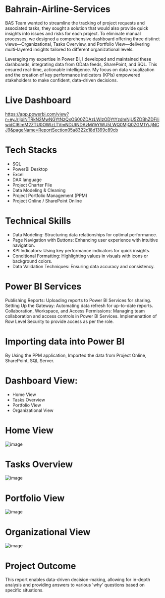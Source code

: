 # Bahrain-Airline-Services

BAS Team wanted to streamline the tracking of project requests and associated tasks, they sought a solution that would also provide quick insights into issues and risks for each project. To eliminate manual processes, we designed a comprehensive dashboard offering three distinct views—Organizational, Tasks Overview, and Portfolio View—delivering multi-layered insights tailored to different organizational levels.

Leveraging my expertise in Power BI, I developed and maintained these dashboards, integrating data from OData feeds, SharePoint, and SQL. This ensured real-time, actionable intelligence. My focus on data visualization and the creation of key performance indicators (KPIs) empowered stakeholders to make confident, data-driven decisions.

# Live Dashboard
https://app.powerbi.com/view?r=eyJrIjoiNTRkN2MwNGYtNzQxOS00ZDAzLWIzODYtYzdmNjU5ZDBhZDFiIiwidCI6ImM2ZTU0OWIzLTVmNDUtNDAzMi1hYWU5LWQ0MjQ0ZGM1YjJjNCJ9&pageName=ReportSection05a8322c18d1399c89cb

# Tech Stacks
* SQL
* PowerBi Desktop
* Excel
* DAX language
* Project Charter File
* Data Modeling & Cleaning
* Project Portfolio Management (PPM)
* Project Online / SharePoint Online

# Technical Skills

* Data Modeling: Structuring data relationships for optimal performance.
* Page Navigation with Buttons: Enhancing user experience with intuitive navigation.
* KPI Indicators: Using key performance indicators for quick insights.
* Conditional Formatting: Highlighting values in visuals with icons or background colors.
* Data Validation Techniques: Ensuring data accuracy and consistency.

# Power BI Services
Publishing Reports: Uploading reports to Power BI Services for sharing.
Setting Up the Gateway: Automating data refresh for up-to-date reports.
Collaboration, Workspace, and Access Permissions: Managing team collaboration and access controls in Power BI Services.
Implemenattion of Row Level Security to provide access as per the role.

# Importing data into Power BI
By Using the PPM application, Imported the data from Project Online, SharePoint, SQL Server. 

# Dashboard View:
* Home View
* Tasks Overview
* Portfolio View
* Organizational View

# Home View
![image](https://github.com/user-attachments/assets/5c02d43a-daf6-4e28-b6a5-91bb9e0a5ef0)

# Tasks Overview
![image](https://github.com/user-attachments/assets/b114bd59-fae6-4499-a7db-999318bd5551)

# Portfolio View
![image](https://github.com/user-attachments/assets/bc16bac7-0252-4c76-96b0-98621897e357)

# Organizational View
![image](https://github.com/user-attachments/assets/1667d1e7-74ba-46d8-90f6-8b501fe7e3cb)


# Project Outcome
This report enables data-driven decision-making, allowing for in-depth analysis and providing answers to various 'why' questions based on specific situations.




  
